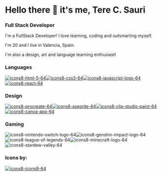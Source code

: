 # Hello there 👋 it's me, Tere C. Sauri

### Full Stack Developer

I'm a FullStack Developer! I love learning, coding and outsmarting myself.

I'm 20 and I live in Valencia, Spain.

I'm also a design, art and language learning enthusiast!

### Languages
 
[![icons8-html-5-64](https://user-images.githubusercontent.com/95984367/150639882-34f19a60-ee29-4604-87b8-d90bd4fe5b70.png)](https://developer.mozilla.org/en-US/docs/Glossary/HTML5)[![icons8-css3-64](https://user-images.githubusercontent.com/95984367/150639918-b6fb5eba-bbae-4563-b71b-dcff2092e633.png)](https://developer.mozilla.org/en-US/docs/Web/CSS)[![icons8-javascript-logo-64](https://user-images.githubusercontent.com/95984367/150639929-f1ffa9b2-61cd-4508-9e20-f0ac94f0c86e.png)](https://developer.mozilla.org/en-US/docs/Web/JavaScript)[![icons8-react-64](https://user-images.githubusercontent.com/95984367/150640075-26959881-95e3-4f15-b28b-929d93dfca23.png)](https://es.reactjs.org/)

### Design

[![icons8-procreate-64](https://user-images.githubusercontent.com/95984367/150639971-7d4aa861-60ff-44e9-a816-f30a2c37a3aa.png)](https://procreate.art/)[![icons8-aseprite-64](https://user-images.githubusercontent.com/95984367/150639980-37fe74bc-5fa6-4cbc-921a-11f0db0eb934.png)](https://www.aseprite.org/)[![icons8-clip-studio-paint-64](https://user-images.githubusercontent.com/95984367/150640005-587e7208-b49b-4a20-9154-7a7b3c69531f.png)](https://www.clipstudio.net/es/)[![icons8-canva-app-64](https://user-images.githubusercontent.com/95984367/150640310-7a938bc0-4a06-47b8-a20d-855de8749ee3.png)](https://www.canva.com/)

### Gaming

![icons8-nintendo-switch-logo-64](https://user-images.githubusercontent.com/95984367/150640024-0ce8dc52-652c-419d-85c9-51cc6d53bb29.png)![icons8-genshin-impact-logo-64](https://user-images.githubusercontent.com/95984367/150640034-f3fc603d-3d7a-4ced-8953-982b6a31a35c.png)![icons8-league-of-legends-64](https://user-images.githubusercontent.com/95984367/150640040-9533ef09-0cb0-4884-a6d9-5546e879ad96.png)![icons8-minecraft-logo-64](https://user-images.githubusercontent.com/95984367/150640041-06ed6c54-1377-4fbe-a65d-7f696988fc91.png)![icons8-stardew-valley-64](https://user-images.githubusercontent.com/95984367/150640048-54d15f88-8144-4622-993f-89b90ba479fa.png)

### Icons by:

[![icons8-icons8-64](https://user-images.githubusercontent.com/95984367/150639947-d5752f13-fa86-429b-86f4-766051bb27f5.png)](https://icons8.com/)

<!--
**astrakore/astrakore** is a ✨ _special_ ✨ repository because its `README.md` (this file) appears on your GitHub profile.

Here are some ideas to get you started:

- 🔭 I’m currently working on ...
- 🌱 I’m currently learning ...
- 👯 I’m looking to collaborate on ...
- 🤔 I’m looking for help with ...
- 💬 Ask me about ...
- 📫 How to reach me: ...
- 😄 Pronouns: ...
- ⚡ Fun fact: ...
-->
